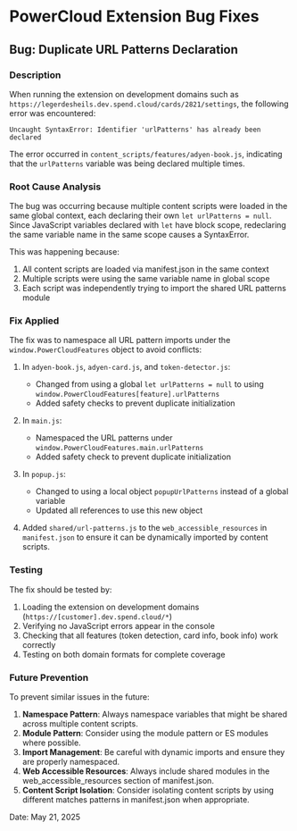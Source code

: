 # PowerCloud Extension Bug Fixes

## Bug: Duplicate URL Patterns Declaration

### Description
When running the extension on development domains such as `https://legerdesheils.dev.spend.cloud/cards/2821/settings`, the following error was encountered:

```
Uncaught SyntaxError: Identifier 'urlPatterns' has already been declared
```

The error occurred in `content_scripts/features/adyen-book.js`, indicating that the `urlPatterns` variable was being declared multiple times.

### Root Cause Analysis
The bug was occurring because multiple content scripts were loaded in the same global context, each declaring their own `let urlPatterns = null`. Since JavaScript variables declared with `let` have block scope, redeclaring the same variable name in the same scope causes a SyntaxError.

This was happening because:
1. All content scripts are loaded via manifest.json in the same context
2. Multiple scripts were using the same variable name in global scope
3. Each script was independently trying to import the shared URL patterns module

### Fix Applied
The fix was to namespace all URL pattern imports under the `window.PowerCloudFeatures` object to avoid conflicts:

1. In `adyen-book.js`, `adyen-card.js`, and `token-detector.js`:
   - Changed from using a global `let urlPatterns = null` to using `window.PowerCloudFeatures[feature].urlPatterns`
   - Added safety checks to prevent duplicate initialization

2. In `main.js`:
   - Namespaced the URL patterns under `window.PowerCloudFeatures.main.urlPatterns`
   - Added safety check to prevent duplicate initialization

3. In `popup.js`:
   - Changed to using a local object `popupUrlPatterns` instead of a global variable
   - Updated all references to use this new object

4. Added `shared/url-patterns.js` to the `web_accessible_resources` in `manifest.json` to ensure it can be dynamically imported by content scripts.

### Testing
The fix should be tested by:
1. Loading the extension on development domains (`https://[customer].dev.spend.cloud/*`)
2. Verifying no JavaScript errors appear in the console
3. Checking that all features (token detection, card info, book info) work correctly
4. Testing on both domain formats for complete coverage

### Future Prevention
To prevent similar issues in the future:

1. **Namespace Pattern**: Always namespace variables that might be shared across multiple content scripts.
2. **Module Pattern**: Consider using the module pattern or ES modules where possible.
3. **Import Management**: Be careful with dynamic imports and ensure they are properly namespaced.
4. **Web Accessible Resources**: Always include shared modules in the web_accessible_resources section of manifest.json.
5. **Content Script Isolation**: Consider isolating content scripts by using different matches patterns in manifest.json when appropriate.

Date: May 21, 2025
